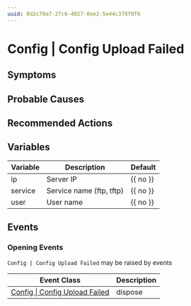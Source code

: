 ```yaml
---
uuid: 0d2c70a7-27c6-4027-8ee2-5e44c378f0f6
---
```

# Config | Config Upload Failed

## Symptoms

## Probable Causes

## Recommended Actions

## Variables

Variable | Description | Default
--- | --- | ---
ip | Server IP | {{ no }}
service | Service name (ftp, tftp) | {{ no }}
user | User name | {{ no }}

## Events

### Opening Events
`Config | Config Upload Failed` may be raised by events

Event Class | Description
--- | ---
[Config \| Config Upload Failed](../../event-classes/config/config-upload-failed.md) | dispose
